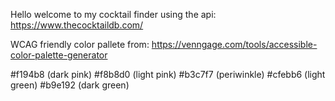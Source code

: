 Hello welcome to my cocktail finder using the api: https://www.thecocktaildb.com/ 


WCAG friendly color pallete from: https://venngage.com/tools/accessible-color-palette-generator

#f194b8 (dark pink)
#f8b8d0 (light pink)
#b3c7f7 (periwinkle)
#cfebb6 (light green)
#b9e192 (dark green)